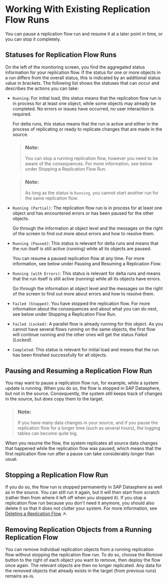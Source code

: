 <!-- loioda62e1ee746448e8bc043e1be4377cbe -->

# Working With Existing Replication Flow Runs

You can pause a replication flow run and resume it at a later point in time, or you can stop it completely.



<a name="loioda62e1ee746448e8bc043e1be4377cbe__section_awz_hrj_3yb"/>

## Statuses for Replication Flow Runs

On the left of the monitoring screen, you find the aggregated status information for your replication flow. If the status for one or more objects in a run differs from the overall status, this is indicated by an additional status value in brackets. The following list shows the statuses that can occur and describes the actions you can take:

-   `Running`: For initial load, this status means that the replication flow run is in process for at least one object, while some objects may already be completed. No errors or issues have occurred, no user interaction is required.

    For delta runs, this status means that the run is active and either in the process of replicating or ready to replicate changes that are made in the source.

    > ### Note:  
    > You can stop a running replication flow, however you need to be aware of the consequences. For more information, see below under Stopping a Replication Flow Run.

    > ### Note:  
    > As long as the status is `Running`, you cannot start another run for the same replication flow.

-   `Running (Partial)`: The replication flow run is in process for at least one object and has encountered errors or has been paused for the other objects.

    Go through the information at object level and the messages on the right of the screen to find out more about errors and how to resolve them.

-   `Running (Paused)`: This status is relevant for delta runs and means that the run itself is still active \(running\) while all its objects are paused.

    You can resume a paused replication flow at any time. For more information, see below under Pausing and Resuming a Replication Flow.

-   `Running (with Errors)`: This status is relevant for delta runs and means that the run itself is still active \(running\) while all its objects have errors.

    Go through the information at object level and the messages on the right of the screen to find out more about errors and how to resolve them.

-   `Failed (Stopped)`: You have stopped the replication flow. For more information about the consequences and about what you can do next, see below under Stopping a Replication Flow Run.

-   `Failed (Locked)`: A parallel flow is already running for this object. As you cannot have several flows running on the same objects, the first flow will continue running and the other ones will get the status *Failed \(Locked\)*.

-   `Completed`: This status is relevant for initial load and means that the run has been finished successfully for all objects.




<a name="loioda62e1ee746448e8bc043e1be4377cbe__section_opk_mrj_3yb"/>

## Pausing and Resuming a Replication Flow Run

You may want to pause a replication flow run, for example, while a system update is running. When you do so, the flow is stopped in SAP Datasphere, but not in the source. Consequently, the system still keeps track of changes in the source, but does copy them to the target.

> ### Note:  
> If you have many data changes in your source, and if you pause the replication flow for a longer time \(such as several hours\), the logging tables can become quite big.

When you resume the flow, the system replicates all source data changes that happened while the replication flow was paused, which means that the first replication flow run after a pause can take considerably longer than usual.



<a name="loioda62e1ee746448e8bc043e1be4377cbe__section_v3v_prj_3yb"/>

## Stopping a Replication Flow Run

If you do so, the flow run is stopped permanently in SAP Datasphere as well as in the source. You can still run it again, but it will then start from scratch \(rather then from where it left off when you stopped it\). If you stop a replication flow run because you don't need it anymore, you should also delete it so that it does not clutter your system. For more information, see [Deleting a Replication Flow](https://help.sap.com/viewer/24f836070a704022a40c15442163e5cf/DEV_CURRENT/en-US/bdd81ec3fb144bdab7d3a7dc25947efe.html "You can delete a replication flow if you do not need it anymore and thus free up capacity.") :arrow_upper_right:.



<a name="loioda62e1ee746448e8bc043e1be4377cbe__section_ssf_mk5_hzb"/>

## Removing Replication Objects from a Running Replication Flow

You can remove individual replication objects from a running replication flow without stopping the replication flow run. To do so, choose the *Remove* button to the right of each object you want to remove, then deploy the flow once again. The relevant objects are then no longer replicated. Any data for the removed objects that already exists in the target \(from previous runs\) remains as-is.

